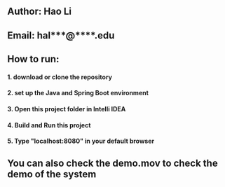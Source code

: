 ## Author: Hao Li  
## Email: hal***@****.edu

## How to run:
#### 1. download or clone the repository
#### 2. set up the Java and Spring Boot environment
#### 3. Open this project folder in Intelli IDEA
#### 4. Build and Run this project
#### 5. Type "localhost:8080" in your default browser

## You can also check the demo.mov to check the demo of the system

